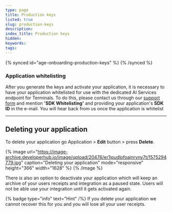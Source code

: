 ```yaml
---
type: page
title: Production keys
listed: true
slug: production-keys
description: 
index_title: Production keys
hidden: 
keywords: 
tags: 
---
```


{% synced id="age-onboarding-production-keys" %}
{% /synced %}

### Application whitelisting

After you generate the keys and activate your application, it is necessary to have your application whitelisted for use with the dedicated AI Services endpoint for Terminals. To do this, please contact us through our [support form](https://support.yoti.com/yotisupport/s/contactsupport) and mention **'SDK Whitelisting'** and providing your application's **SDK ID** in the e-mail. You will hear back from us once the application is whitelist

---

## Deleting your application

To delete your application go Application &gt; **Edit** button &gt; press **Delete**. 

{% image url="https://image-archive.developerhub.io/image/upload/20476/er1ipudlofoajnrvny7t/1575294779.jpg" caption="Deleting your application" mode="responsive" height="366" width="1628" %}
{% /image %}

There is also an option to deactivate your application which will keep an archive of your users receipts and integration as a paused state. Users will not be able use your integration until it gets activated again.

{% badge type="info" text="Hint" /%} If you delete your application we cannot recover this for you and you will lose all your user receipts.